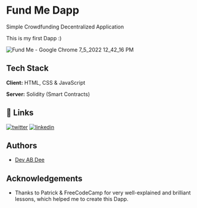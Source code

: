 
# Fund Me Dapp

Simple Crowdfunding Decentralized Application

This is my first Dapp :)


![Fund Me - Google Chrome 7_5_2022 12_42_16 PM](https://user-images.githubusercontent.com/99166851/177280273-c9804e5e-db30-4c28-bd2b-66f5bd6c10bb.png)


## Tech Stack

**Client:** HTML, CSS & JavaScript

**Server:** Solidity (Smart Contracts)

## 🔗 Links
[![twitter](https://img.shields.io/badge/twitter-1DA1F2?style=for-the-badge&logo=twitter&logoColor=white)](https://twitter.com/DevABDee)
[![linkedin](https://img.shields.io/badge/linkedin-0A66C2?style=for-the-badge&logo=linkedin&logoColor=white)](https://www.linkedin.com/in/devabdee/)


## Authors

- [Dev AB Dee](https://www.github.com/devabdee)


## Acknowledgements

 - Thanks to Patrick & FreeCodeCamp for very well-explained and brilliant lessons, which helped me to create this Dapp.

